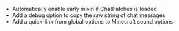 - Automatically enable early mixin if ChatPatches is loaded
- Add a debug option to copy the raw string of chat messages
- Add a quick-link from global options to Minecraft sound options